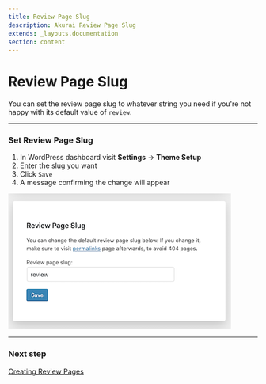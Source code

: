 ```yaml
---
title: Review Page Slug
description: Akurai Review Page Slug
extends: _layouts.documentation
section: content
---
```


# Review Page Slug

You can set the review page slug to whatever string you need if you're not happy with its default value of `review`.

---

### Set Review Page Slug

1. In WordPress dashboard visit **Settings** &#8594; **Theme Setup**
2. Enter the slug you want
3. Click `Save`
4. A message confirming the change will appear

![Set Review Page Slug](/assets/images/akurai/akurai-review-page-slug.png)

---

### Next step

[Creating Review Pages](/docs/akurai/creating-review-pages/)
